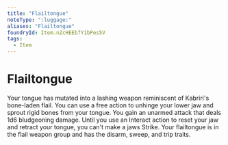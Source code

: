 ```yaml
---
title: "Flailtongue"
noteType: ":luggage:"
aliases: "Flailtongue"
foundryId: Item.nZcHEEbfY1bPes5V
tags:
  - Item
---
```


# Flailtongue

Your tongue has mutated into a lashing weapon reminiscent of Kabriri's bone-laden flail. You can use a free action to unhinge your lower jaw and sprout rigid bones from your tongue. You gain an unarmed attack that deals 1d6 bludgeoning damage. Until you use an Interact action to reset your jaw and retract your tongue, you can't make a jaws Strike. Your flailtongue is in the flail weapon group and has the disarm, sweep, and trip traits.
